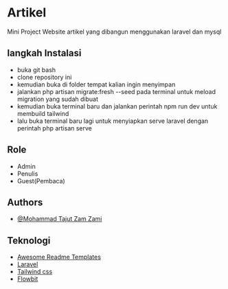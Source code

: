 
# Artikel

Mini Project Website artikel yang dibangun menggunakan laravel dan mysql

## langkah Instalasi
- buka git bash
- clone repository ini
- kemudian buka di folder tempat kalian ingin menyimpan
- jalankan php artisan migrate:fresh --seed pada terminal untuk meload migration yang sudah dibuat
- kemudian buka terminal baru dan jalankan perintah npm run dev untuk membuild tailwind 
- lalu buka terminal baru lagi untuk menyiapkan serve laravel dengan perintah php artisan serve




##  Role
- Admin
- Penulis
- Guest(Pembaca)




## Authors

- [@Mohammad Tajut Zam Zami](https://www.github.com/tajutzam)



## Teknologi

 - [Awesome Readme Templates](https://awesomeopensource.com/project/elangosundar/awesome-README-templates)
 - [Laravel](https://laravel.com/)
 - [Tailwind css](https://tailwindcss.com/)
 - [Flowbit](https://flowbite.com/)

